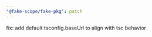 ```yaml
---
"@fake-scope/fake-pkg": patch
---
```


fix: add default tsconfig.baseUrl to align with tsc behavior
